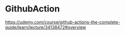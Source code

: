 # GithubAction
https://udemy.com/course/github-actions-the-complete-guide/learn/lecture/34138472#overview
